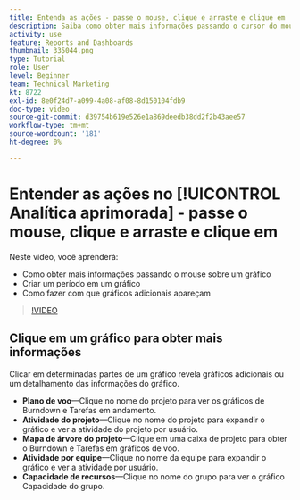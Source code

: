 ```yaml
---
title: Entenda as ações - passe o mouse, clique e arraste e clique em
description: Saiba como obter mais informações passando o cursor do mouse sobre um gráfico, criar um período em um gráfico e como fazer com que gráficos adicionais apareçam, tudo em [!UICONTROL Analítica aprimorada].
activity: use
feature: Reports and Dashboards
thumbnail: 335044.png
type: Tutorial
role: User
level: Beginner
team: Technical Marketing
kt: 8722
exl-id: 8e0f24d7-a099-4a08-af08-8d150104fdb9
doc-type: video
source-git-commit: d39754b619e526e1a869deedb38dd2f2b43aee57
workflow-type: tm+mt
source-wordcount: '181'
ht-degree: 0%

---
```


# Entender as ações no [!UICONTROL Analítica aprimorada] - passe o mouse, clique e arraste e clique em

Neste vídeo, você aprenderá:

* Como obter mais informações passando o mouse sobre um gráfico
* Criar um período em um gráfico
* Como fazer com que gráficos adicionais apareçam

>[!VIDEO](https://video.tv.adobe.com/v/335044/?quality=12)

## Clique em um gráfico para obter mais informações

Clicar em determinadas partes de um gráfico revela gráficos adicionais ou um detalhamento das informações do gráfico.

* **Plano de voo**—Clique no nome do projeto para ver os gráficos de Burndown e Tarefas em andamento.
* **Atividade do projeto**—Clique no nome do projeto para expandir o gráfico e ver a atividade do projeto por usuário.
* **Mapa de árvore do projeto**—Clique em uma caixa de projeto para obter o Burndown e Tarefas em gráficos de voo.
* **Atividade por equipe**—Clique no nome da equipe para expandir o gráfico e ver a atividade por usuário.
* **Capacidade de recursos**—Clique no nome do grupo para ver o gráfico Capacidade do grupo.
